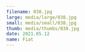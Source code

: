 ```yaml
---
filename: 038.jpg
large: media/large/038.jpg
small: media/small/038.jpg
thumb: media/thumbs/038.jpg
date: 2021.05.12
name: Fiat
---
```

